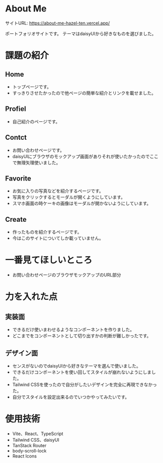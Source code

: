 # About Me 

サイトURL: https://about-me-hazel-ten.vercel.app/

ポートフォリオサイトです。
テーマはdaisyUIから好きなものを選びました。


# 課題の紹介

## Home

- トップページです。
- すっきりさせたかったので他ページの簡単な紹介とリンクを載せました。

## Profiel

- 自己紹介のページです。

## Contct

- お問い合わせページです。
- daisyUIにブラウザのモックアップ画面がありそれが使いたかったのでここで無理矢理使いました。

## Favorite

- お気に入りの写真などを紹介するページです。
- 写真をクリックするとモーダルが開くようにしています。
- スマホ画面の時ケーキの画像はモーダルが開かないようにしています。

## Create

- 作ったものを紹介するページです。
- 今はこのサイトについてしか載っていません。

# 一番見てほしいところ

- お問い合わせページのブラウザモックアップのURL部分

# 力を入れた点

## 実装面

- できるだけ使いまわせるようなコンポーネントを作りました。
- どこまでをコンポーネントとして切り出すかの判断が難しかったです。


## デザイン面

- センスがないのでdaisyUIから好きなテーマを選んで使いました。
- できるだけコンポーネントを使い回してスタイルが崩れないようにしました。
- Tailwind CSSを使ったので自分がしたいデザインを完全に再現できなかった。
- 自分でスタイルを設定出来るのでいつかやってみたいです。

# 使用技術
- Vite、React、TypeScript
- Tailwind CSS、daisyUI
- TanStack Router
- body-scroll-lock
- React Icons